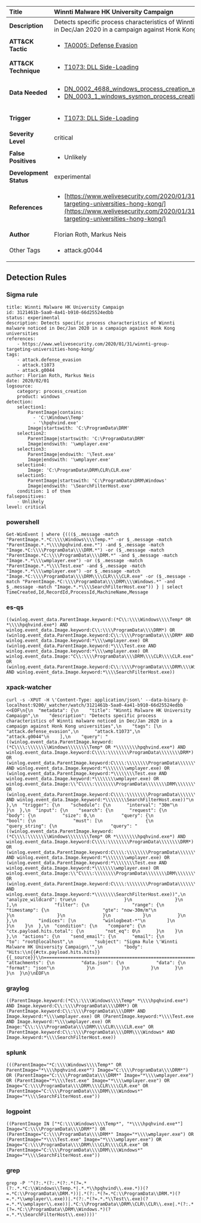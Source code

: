 | Title                    | Winnti Malware HK University Campaign       |
|:-------------------------|:------------------|
| **Description**          | Detects specific process characteristics of Winnti malware noticed in Dec/Jan 2020 in a campaign against Honk Kong universities |
| **ATT&amp;CK Tactic**    |  <ul><li>[TA0005: Defense Evasion](https://attack.mitre.org/tactics/TA0005)</li></ul>  |
| **ATT&amp;CK Technique** | <ul><li>[T1073: DLL Side-Loading](https://attack.mitre.org/techniques/T1073)</li></ul>  |
| **Data Needed**          | <ul><li>[DN_0002_4688_windows_process_creation_with_commandline](../Data_Needed/DN_0002_4688_windows_process_creation_with_commandline.md)</li><li>[DN_0003_1_windows_sysmon_process_creation](../Data_Needed/DN_0003_1_windows_sysmon_process_creation.md)</li></ul>  |
| **Trigger**              | <ul><li>[T1073: DLL Side-Loading](../Triggers/T1073.md)</li></ul>  |
| **Severity Level**       | critical |
| **False Positives**      | <ul><li>Unlikely</li></ul>  |
| **Development Status**   | experimental |
| **References**           | <ul><li>[https://www.welivesecurity.com/2020/01/31/winnti-group-targeting-universities-hong-kong/](https://www.welivesecurity.com/2020/01/31/winnti-group-targeting-universities-hong-kong/)</li></ul>  |
| **Author**               | Florian Roth, Markus Neis |
| Other Tags           | <ul><li>attack.g0044</li></ul> | 

## Detection Rules

### Sigma rule

```
title: Winnti Malware HK University Campaign
id: 3121461b-5aa0-4a41-b910-66d25524edbb
status: experimental
description: Detects specific process characteristics of Winnti malware noticed in Dec/Jan 2020 in a campaign against Honk Kong universities
references:
    - https://www.welivesecurity.com/2020/01/31/winnti-group-targeting-universities-hong-kong/
tags:
    - attack.defense_evasion
    - attack.t1073
    - attack.g0044
author: Florian Roth, Markus Neis
date: 2020/02/01
logsource:
    category: process_creation
    product: windows
detection:
    selection1:
        ParentImage|contains: 
          - 'C:\Windows\Temp'
          - '\hpqhvind.exe'
        Image|startswith: 'C:\ProgramData\DRM'
    selection2:
        ParentImage|startswith: 'C:\ProgramData\DRM'
        Image|endswith: '\wmplayer.exe'
    selection3:
        ParentImage|endswith: '\Test.exe'
        Image|endswith: '\wmplayer.exe'
    selection4:
        Image: 'C:\ProgramData\DRM\CLR\CLR.exe'
    selection5:
        ParentImage|startswith: 'C:\ProgramData\DRM\Windows'
        Image|endswith: '\SearchFilterHost.exe'
    condition: 1 of them
falsepositives:
    - Unlikely
level: critical

```





### powershell
    
```
Get-WinEvent | where {((($_.message -match "ParentImage.*.*C:\\\\Windows\\\\Temp.*" -or $_.message -match "ParentImage.*.*\\\\hpqhvind.exe.*") -and $_.message -match "Image.*C:\\\\ProgramData\\\\DRM.*") -or ($_.message -match "ParentImage.*C:\\\\ProgramData\\\\DRM.*" -and $_.message -match "Image.*.*\\\\wmplayer.exe") -or ($_.message -match "ParentImage.*.*\\\\Test.exe" -and $_.message -match "Image.*.*\\\\wmplayer.exe") -or $_.message -match "Image.*C:\\\\ProgramData\\\\DRM\\\\CLR\\\\CLR.exe" -or ($_.message -match "ParentImage.*C:\\\\ProgramData\\\\DRM\\\\Windows.*" -and $_.message -match "Image.*.*\\\\SearchFilterHost.exe")) } | select TimeCreated,Id,RecordId,ProcessId,MachineName,Message
```


### es-qs
    
```
((winlog.event_data.ParentImage.keyword:(*C\\:\\\\Windows\\\\Temp* OR *\\\\hpqhvind.exe*) AND winlog.event_data.Image.keyword:C\\:\\\\ProgramData\\\\DRM*) OR (winlog.event_data.ParentImage.keyword:C\\:\\\\ProgramData\\\\DRM* AND winlog.event_data.Image.keyword:*\\\\wmplayer.exe) OR (winlog.event_data.ParentImage.keyword:*\\\\Test.exe AND winlog.event_data.Image.keyword:*\\\\wmplayer.exe) OR winlog.event_data.Image:"C\\:\\\\ProgramData\\\\DRM\\\\CLR\\\\CLR.exe" OR (winlog.event_data.ParentImage.keyword:C\\:\\\\ProgramData\\\\DRM\\\\Windows* AND winlog.event_data.Image.keyword:*\\\\SearchFilterHost.exe))
```


### xpack-watcher
    
```
curl -s -XPUT -H \'Content-Type: application/json\' --data-binary @- localhost:9200/_watcher/watch/3121461b-5aa0-4a41-b910-66d25524edbb <<EOF\n{\n  "metadata": {\n    "title": "Winnti Malware HK University Campaign",\n    "description": "Detects specific process characteristics of Winnti malware noticed in Dec/Jan 2020 in a campaign against Honk Kong universities",\n    "tags": [\n      "attack.defense_evasion",\n      "attack.t1073",\n      "attack.g0044"\n    ],\n    "query": "((winlog.event_data.ParentImage.keyword:(*C\\\\:\\\\\\\\Windows\\\\\\\\Temp* OR *\\\\\\\\hpqhvind.exe*) AND winlog.event_data.Image.keyword:C\\\\:\\\\\\\\ProgramData\\\\\\\\DRM*) OR (winlog.event_data.ParentImage.keyword:C\\\\:\\\\\\\\ProgramData\\\\\\\\DRM* AND winlog.event_data.Image.keyword:*\\\\\\\\wmplayer.exe) OR (winlog.event_data.ParentImage.keyword:*\\\\\\\\Test.exe AND winlog.event_data.Image.keyword:*\\\\\\\\wmplayer.exe) OR winlog.event_data.Image:\\"C\\\\:\\\\\\\\ProgramData\\\\\\\\DRM\\\\\\\\CLR\\\\\\\\CLR.exe\\" OR (winlog.event_data.ParentImage.keyword:C\\\\:\\\\\\\\ProgramData\\\\\\\\DRM\\\\\\\\Windows* AND winlog.event_data.Image.keyword:*\\\\\\\\SearchFilterHost.exe))"\n  },\n  "trigger": {\n    "schedule": {\n      "interval": "30m"\n    }\n  },\n  "input": {\n    "search": {\n      "request": {\n        "body": {\n          "size": 0,\n          "query": {\n            "bool": {\n              "must": [\n                {\n                  "query_string": {\n                    "query": "((winlog.event_data.ParentImage.keyword:(*C\\\\:\\\\\\\\Windows\\\\\\\\Temp* OR *\\\\\\\\hpqhvind.exe*) AND winlog.event_data.Image.keyword:C\\\\:\\\\\\\\ProgramData\\\\\\\\DRM*) OR (winlog.event_data.ParentImage.keyword:C\\\\:\\\\\\\\ProgramData\\\\\\\\DRM* AND winlog.event_data.Image.keyword:*\\\\\\\\wmplayer.exe) OR (winlog.event_data.ParentImage.keyword:*\\\\\\\\Test.exe AND winlog.event_data.Image.keyword:*\\\\\\\\wmplayer.exe) OR winlog.event_data.Image:\\"C\\\\:\\\\\\\\ProgramData\\\\\\\\DRM\\\\\\\\CLR\\\\\\\\CLR.exe\\" OR (winlog.event_data.ParentImage.keyword:C\\\\:\\\\\\\\ProgramData\\\\\\\\DRM\\\\\\\\Windows* AND winlog.event_data.Image.keyword:*\\\\\\\\SearchFilterHost.exe))",\n                    "analyze_wildcard": true\n                  }\n                }\n              ],\n              "filter": {\n                "range": {\n                  "timestamp": {\n                    "gte": "now-30m/m"\n                  }\n                }\n              }\n            }\n          }\n        },\n        "indices": [\n          "winlogbeat-*"\n        ]\n      }\n    }\n  },\n  "condition": {\n    "compare": {\n      "ctx.payload.hits.total": {\n        "not_eq": 0\n      }\n    }\n  },\n  "actions": {\n    "send_email": {\n      "email": {\n        "to": "root@localhost",\n        "subject": "Sigma Rule \'Winnti Malware HK University Campaign\'",\n        "body": "Hits:\\n{{#ctx.payload.hits.hits}}{{_source}}\\n================================================================================\\n{{/ctx.payload.hits.hits}}",\n        "attachments": {\n          "data.json": {\n            "data": {\n              "format": "json"\n            }\n          }\n        }\n      }\n    }\n  }\n}\nEOF\n
```


### graylog
    
```
((ParentImage.keyword:(*C\\:\\\\Windows\\\\Temp* *\\\\hpqhvind.exe*) AND Image.keyword:C\\:\\\\ProgramData\\\\DRM*) OR (ParentImage.keyword:C\\:\\\\ProgramData\\\\DRM* AND Image.keyword:*\\\\wmplayer.exe) OR (ParentImage.keyword:*\\\\Test.exe AND Image.keyword:*\\\\wmplayer.exe) OR Image:"C\\:\\\\ProgramData\\\\DRM\\\\CLR\\\\CLR.exe" OR (ParentImage.keyword:C\\:\\\\ProgramData\\\\DRM\\\\Windows* AND Image.keyword:*\\\\SearchFilterHost.exe))
```


### splunk
    
```
(((ParentImage="*C:\\\\Windows\\\\Temp*" OR ParentImage="*\\\\hpqhvind.exe*") Image="C:\\\\ProgramData\\\\DRM*") OR (ParentImage="C:\\\\ProgramData\\\\DRM*" Image="*\\\\wmplayer.exe") OR (ParentImage="*\\\\Test.exe" Image="*\\\\wmplayer.exe") OR Image="C:\\\\ProgramData\\\\DRM\\\\CLR\\\\CLR.exe" OR (ParentImage="C:\\\\ProgramData\\\\DRM\\\\Windows*" Image="*\\\\SearchFilterHost.exe"))
```


### logpoint
    
```
((ParentImage IN ["*C:\\\\Windows\\\\Temp*", "*\\\\hpqhvind.exe*"] Image="C:\\\\ProgramData\\\\DRM*") OR (ParentImage="C:\\\\ProgramData\\\\DRM*" Image="*\\\\wmplayer.exe") OR (ParentImage="*\\\\Test.exe" Image="*\\\\wmplayer.exe") OR Image="C:\\\\ProgramData\\\\DRM\\\\CLR\\\\CLR.exe" OR (ParentImage="C:\\\\ProgramData\\\\DRM\\\\Windows*" Image="*\\\\SearchFilterHost.exe"))
```


### grep
    
```
grep -P '^(?:.*(?:.*(?:.*(?=.*(?:.*.*C:\\Windows\\Temp.*|.*.*\\hpqhvind\\.exe.*))(?=.*C:\\ProgramData\\DRM.*))|.*(?:.*(?=.*C:\\ProgramData\\DRM.*)(?=.*.*\\wmplayer\\.exe))|.*(?:.*(?=.*.*\\Test\\.exe)(?=.*.*\\wmplayer\\.exe))|.*C:\\ProgramData\\DRM\\CLR\\CLR\\.exe|.*(?:.*(?=.*C:\\ProgramData\\DRM\\Windows.*)(?=.*.*\\SearchFilterHost\\.exe))))'
```



